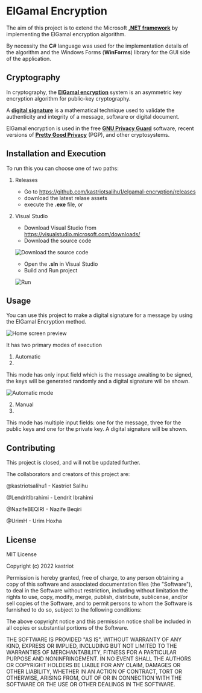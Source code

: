 # ElGamal Encryption

The aim of this project is to extend the Microsoft **[.NET framework](https://dotnet.microsoft.com/en-us/)** by implementing the ElGamal encryption algorithm.

By necessity the **C#** language was used for the implementation details of the algorithm and the Windows Forms (**WinForms**) library for the GUI side of the application.

## Cryptography

In cryptography, the **[ElGamal encryption](https://en.wikipedia.org/wiki/ElGamal_encryption)** system is an asymmetric key encryption algorithm for public-key cryptography.

A **[digital signature](https://en.wikipedia.org/wiki/Digital_signature)** is a mathematical technique used to validate the authenticity and integrity of a message, software or digital document.

ElGamal encryption is used in the free **[GNU Privacy Guard](https://gnupg.org/)** software, recent versions of **[Pretty Good Privacy](https://en.wikipedia.org/wiki/Pretty_Good_Privacy)** (PGP), and other cryptosystems.

## Installation and Execution
To run this you can choose one of two paths:

1. Releases
   - Go to https://github.com/kastriotsalihu1/elgamal-encryption/releases
   - download the latest relase assets
   - execute the **.exe** file, or

2. Visual Studio
   - Download Visual Studio from https://visualstudio.microsoft.com/downloads/
   - Download the source code 
   
   ![Download the source code](https://drive.google.com/uc?export=view&id=1svkjbWMWeZK4RJ9Q5mRAlzBr4gd3W-fT)
   - Open the **.sln** in Visual Studio
   - Build and Run project

   ![Run](https://drive.google.com/uc?export=view&id=1YTl73yACNpHhf5JE7VuXC7dty2DMZIMx)

## Usage

You can use this project to make a digital signature for a message by using the ElGamal Encryption method.

![Home screen preview](https://drive.google.com/uc?export=view&id=1DegfzsETtUZEaCHKfA6rj0qXY7cljIhL)

It has two primary modes of execution

1. Automatic
2. 
This mode has only input field which is the message awaiting to be signed, the keys will be generated randomly and a digital signature will be shown.

![Automatic mode](https://drive.google.com/uc?export=view&id=1WE25Nfoq_bUYC2z0cllWuOSTnZLdvNva)

2. Manual
3. 
This mode has multiple input fields: one for the message, three for the public keys and one for the private key. A digital signature will be shown.


## Contributing

This project is closed, and will not be updated further.

The collaborators and creators of this project are: 

@kastriotsalihu1 - Kastriot Salihu

@LendritIbrahimi - Lendrit Ibrahimi

@NazifeBEQIRI - Nazife Beqiri

@UrimH - Urim Hoxha

## License 

MIT License

Copyright (c) 2022 kastriot

Permission is hereby granted, free of charge, to any person obtaining a copy
of this software and associated documentation files (the "Software"), to deal
in the Software without restriction, including without limitation the rights
to use, copy, modify, merge, publish, distribute, sublicense, and/or sell
copies of the Software, and to permit persons to whom the Software is
furnished to do so, subject to the following conditions:

The above copyright notice and this permission notice shall be included in all
copies or substantial portions of the Software.

THE SOFTWARE IS PROVIDED "AS IS", WITHOUT WARRANTY OF ANY KIND, EXPRESS OR
IMPLIED, INCLUDING BUT NOT LIMITED TO THE WARRANTIES OF MERCHANTABILITY,
FITNESS FOR A PARTICULAR PURPOSE AND NONINFRINGEMENT. IN NO EVENT SHALL THE
AUTHORS OR COPYRIGHT HOLDERS BE LIABLE FOR ANY CLAIM, DAMAGES OR OTHER
LIABILITY, WHETHER IN AN ACTION OF CONTRACT, TORT OR OTHERWISE, ARISING FROM,
OUT OF OR IN CONNECTION WITH THE SOFTWARE OR THE USE OR OTHER DEALINGS IN THE
SOFTWARE.

